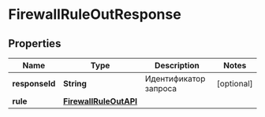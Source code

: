 

# FirewallRuleOutResponse


## Properties

| Name | Type | Description | Notes |
|------------ | ------------- | ------------- | -------------|
|**responseId** | **String** | Идентификатор запроса |  [optional] |
|**rule** | [**FirewallRuleOutAPI**](FirewallRuleOutAPI.md) |  |  |



